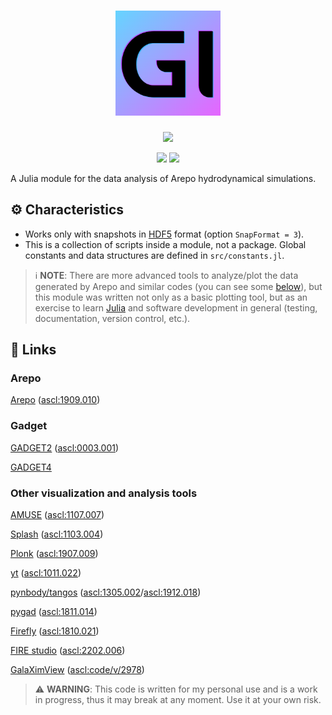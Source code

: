 <div align="center">
    <h1><img src="./docs/src/assets/logo.png"/ style="height: 6em;"></h1>
</div>

<p align="center">
    <a href="https://julialang.org"><img src="https://img.shields.io/badge/-Julia-9558B2?style=for-the-badge&logo=julia&logoColor=white"></a>
</div>

<p align="center">
    <!-- <a href="https://codecov.io/github/ezequiel92/GalaxyInspector?branch=main"><img src="https://img.shields.io/codecov/c/github/ezequiel92/GalaxyInspector?style=flat&logo=Codecov&labelColor=2B2D2F"></a> -->
    <!-- <a href="https://github.com/ezequiel92/GalaxyInspector/actions"><img src="https://img.shields.io/github/workflow/status/ezequiel92/GalaxyInspector/Run%20tests?style=flat&logo=GitHub&labelColor=2B2D2F"></a> -->
    <a href="https://github.com/ezequiel92/GalaxyInspector/blob/main/LICENSE"><img src="https://img.shields.io/github/license/ezequiel92/GalaxyInspector?style=flat&logo=GNU&labelColor=2B2D2F"></a>
    <a href="https://ezequiel92.github.io/GalaxyInspector/dev/intro/"><img src="https://img.shields.io/badge/docs-dev-blue.svg?style=flat&logo=GitBook&labelColor=2B2D2F"></a>
</p>

A Julia module for the data analysis of Arepo hydrodynamical simulations.

## ⚙️ Characteristics

- Works only with snapshots in [HDF5](https://www.hdfgroup.org/solutions/hdf5/) format (option `SnapFormat = 3`).
- This is a collection of scripts inside a module, not a package. Global constants and data structures are defined in `src/constants.jl`.

> ℹ️ **NOTE**: There are more advanced tools to analyze/plot the data generated by Arepo and similar codes (you can see some [below](https://github.com/Ezequiel92/GalaxyInspector#-links)), but this module was written not only as a basic plotting tool, but as an exercise to learn [Julia](https://julialang.org/) and software development in general (testing, documentation, version control, etc.).

## 🔗 Links

### Arepo

[Arepo](https://arepo-code.org/) ([ascl:1909.010](https://ascl.net/1909.010))

### Gadget

[GADGET2](https://wwwmpa.mpa-garching.mpg.de/gadget/) ([ascl:0003.001](https://ascl.net/0003.001))

[GADGET4](https://wwwmpa.mpa-garching.mpg.de/gadget4/)

### Other visualization and analysis tools

[AMUSE](https://www.amusecode.org/) ([ascl:1107.007](https://ascl.net/1107.007))

[Splash](https://users.monash.edu.au/~dprice/splash/) ([ascl:1103.004](https://ascl.net/1103.004))

[Plonk](https://github.com/dmentipl/plonk) ([ascl:1907.009](https://ascl.net/1907.009))

[yt](https://yt-project.org/) ([ascl:1011.022](https://ascl.net/1011.022))

[pynbody/tangos](https://pynbody.github.io/) ([ascl:1305.002](https://ascl.net/1305.002)/[ascl:1912.018](https://ascl.net/1912.018))

[pygad](https://bitbucket.org/broett/pygad/) ([ascl:1811.014](https://ascl.net/1811.014))

[Firefly](https://github.com/ageller/firefly) ([ascl:1810.021](https://ascl.net/1810.021))

[FIRE studio](https://github.com/agurvich/FIRE_studio) ([ascl:2202.006](https://ascl.net/2202.006))

[GalaXimView](https://vm-weblerma.obspm.fr/~ahalle/galaximview/) ([ascl:code/v/2978](https://ascl.net/code/v/2978))

> ⚠️ **WARNING**: This code is written for my personal use and is a work in progress, thus it may break at any moment. Use it at your own risk.
